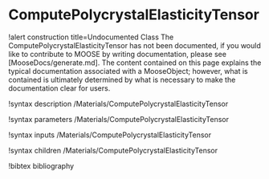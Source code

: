 <!-- MOOSE Documentation Stub: Remove this when content is added. -->

# ComputePolycrystalElasticityTensor

!alert construction title=Undocumented Class
The ComputePolycrystalElasticityTensor has not been documented, if you would like to contribute to MOOSE by
writing documentation, please see [MooseDocs/generate.md]. The content contained on this page explains
the typical documentation associated with a MooseObject; however, what is contained is ultimately
determined by what is necessary to make the documentation clear for users.

!syntax description /Materials/ComputePolycrystalElasticityTensor

!syntax parameters /Materials/ComputePolycrystalElasticityTensor

!syntax inputs /Materials/ComputePolycrystalElasticityTensor

!syntax children /Materials/ComputePolycrystalElasticityTensor

!bibtex bibliography
